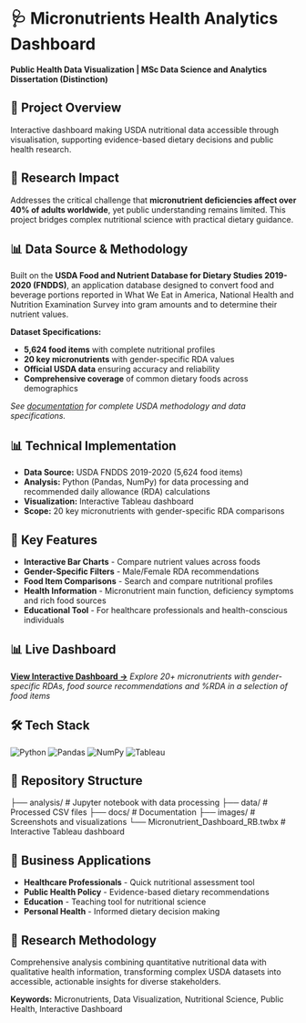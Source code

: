 # 🩺 Micronutrients Health Analytics Dashboard
**Public Health Data Visualization | MSc Data Science and Analytics Dissertation (Distinction)**

## 🎯 Project Overview
Interactive dashboard making USDA nutritional data accessible through visualisation, supporting evidence-based dietary decisions and public health research.

## 🔬 Research Impact
Addresses the critical challenge that **micronutrient deficiencies affect over 40% of adults worldwide**, yet public understanding remains limited. This project bridges complex nutritional science with practical dietary guidance.

## 📊 Data Source & Methodology
Built on the **USDA Food and Nutrient Database for Dietary Studies 2019-2020 (FNDDS)**, an application database designed to convert food and beverage portions reported in What We Eat in America, National Health and Nutrition Examination Survey into gram amounts and to determine their nutrient values.

**Dataset Specifications:**
- **5,624 food items** with complete nutritional profiles
- **20 key micronutrients** with gender-specific RDA values
- **Official USDA data** ensuring accuracy and reliability
- **Comprehensive coverage** of common dietary foods across demographics

*See [documentation](./docs/) for complete USDA methodology and data specifications.*

## 📊 Technical Implementation
- **Data Source:** USDA FNDDS 2019-2020 (5,624 food items)
- **Analysis:** Python (Pandas, NumPy) for data processing and recommended daily allowance (RDA) calculations
- **Visualization:** Interactive Tableau dashboard
- **Scope:** 20 key micronutrients with gender-specific RDA comparisons

## 💊 Key Features
- **Interactive Bar Charts** - Compare nutrient values across foods
- **Gender-Specific Filters** - Male/Female RDA recommendations  
- **Food Item Comparisons** - Search and compare nutritional profiles
- **Health Information** - Micronutrient main function, deficiency symptoms and rich food sources
- **Educational Tool** - For healthcare professionals and health-conscious individuals

## 📊 Live Dashboard
**[View Interactive Dashboard →](https://public.tableau.com/app/profile/rachel.berger2819/viz/MicronutrientAnalysis/MicronutrientsDashboard?publish=yes)**
*Explore 20+ micronutrients with gender-specific RDAs, food source recommendations and %RDA in a selection of food items*


## 🛠 Tech Stack
![Python](https://img.shields.io/badge/Python-3.11+-blue)
![Pandas](https://img.shields.io/badge/Pandas-Latest-green)
![NumPy](https://img.shields.io/badge/NumPy-Latest-orange)
![Tableau](https://img.shields.io/badge/Tableau-Public-blue)

## 📁 Repository Structure
├── analysis/           # Jupyter notebook with data processing
├── data/              # Processed CSV files
├── docs/              # Documentation
├── images/            # Screenshots and visualizations
└── Micronutrient_Dashboard_RB.twbx  # Interactive Tableau dashboard

## 🎯 Business Applications
- **Healthcare Professionals** - Quick nutritional assessment tool
- **Public Health Policy** - Evidence-based dietary recommendations  
- **Education** - Teaching tool for nutritional science
- **Personal Health** - Informed dietary decision making

## 🔬 Research Methodology
Comprehensive analysis combining quantitative nutritional data with qualitative health information, transforming complex USDA datasets into accessible, actionable insights for diverse stakeholders.

**Keywords:** Micronutrients, Data Visualization, Nutritional Science, Public Health, Interactive Dashboard
